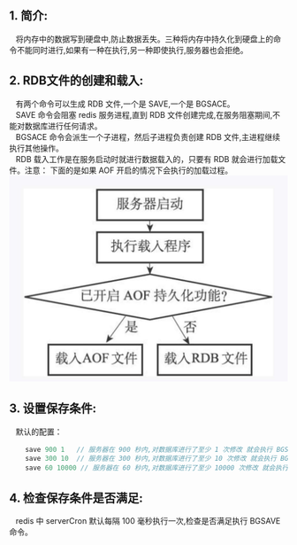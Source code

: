 ## 1. 简介:
&nbsp;&nbsp; 将内存中的数据写到硬盘中,防止数据丢失。三种将内存中持久化到硬盘上的命令不能同时进行,如果有一种在执行,另一种即使执行,服务器也会拒绝。

## 2.  RDB文件的创建和载入: 
&nbsp;&nbsp; 有两个命令可以生成 RDB  文件,一个是 SAVE,一个是 BGSACE。    
&nbsp;&nbsp; SAVE 命令会阻塞 redis 服务进程,直到 RDB 文件创建完成,在服务阻塞期间,不能对数据库进行任何请求。    
&nbsp;&nbsp; BGSACE 命令会派生一个子进程，然后子进程负责创建 RDB 文件,主进程继续执行其他操作。  
&nbsp;&nbsp; RDB 载入工作是在服务启动时就进行数据载入的，只要有 RDB 就会进行加载文件。注意： 下面的是如果 AOF 开启的情况下会执行的加载过程。
![avatar](./static/aof和rdb加载过程.jpg)    

## 3.  设置保存条件:   
&nbsp;&nbsp;  默认的配置：
```java
    save 900 1   // 服务器在 900 秒内,对数据库进行了至少 1 次修改 就会执行 BGSAVE 
    save 300 10  // 服务器在 300 秒内,对数据库进行了至少 10 次修改 就会执行 BGSAVE 
    save 60 10000 // 服务器在 60 秒内,对数据库进行了至少 10000 次修改 就会执行 BGSAVE 
```

## 4.  检查保存条件是否满足: 
&nbsp;&nbsp;  redis 中 serverCron 默认每隔 100 毫秒执行一次,检查是否满足执行 BGSAVE 命令。